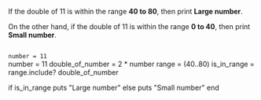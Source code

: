 If the double of 11 is within
the range **40 to 80**,
then print **Large number**.

On the other hand, if the double
of 11 is within the range **0 to 40**, then
print **Small number**.




<Editor lang="ruby" type="exercise">
<code>
number = 11
</code>

<solution>
number = 11
double_of_number = 2 * number
range = (40..80)
is_in_range = range.include? double_of_number

if is_in_range
  puts "Large number"
else
  puts "Small number"
end
</solution>
</Editor>
